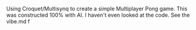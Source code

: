 Using Croquet/Multisynq to create a simple Multiplayer Pong game.
This was constructed 100% with AI. I haven't even looked at the code.
See the vibe.md f